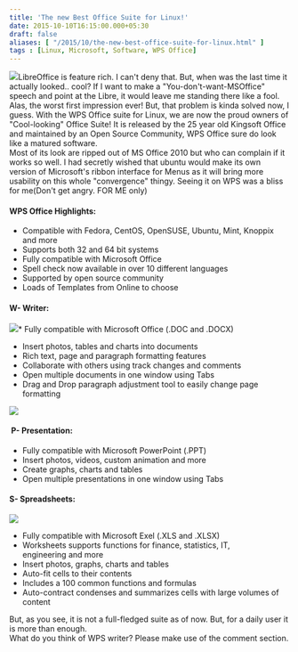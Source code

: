 ```yaml
---
title: 'The new Best Office Suite for Linux!'
date: 2015-10-10T16:15:00.000+05:30
draft: false
aliases: [ "/2015/10/the-new-best-office-suite-for-linux.html" ]
tags : [Linux, Microsoft, Software, WPS Office]
---
```


  
[![](http://1.bp.blogspot.com/-f03y5aS7uDQ/Vhjqk3rrwbI/AAAAAAAAC0A/ARtW2mjvIOE/s640/wpswriter2.png)](http://1.bp.blogspot.com/-f03y5aS7uDQ/Vhjqk3rrwbI/AAAAAAAAC0A/ARtW2mjvIOE/s1600/wpswriter2.png)LibreOffice is feature rich. I can't deny that. But, when was the last time it actually looked.. cool? If I want to make a "You-don't-want-MSOffice" speech and point at the Libre, it would leave me standing there like a fool. Alas, the worst first impression ever! But, that problem is kinda solved now, I guess. With the WPS Office suite for Linux, we are now the proud owners of "Cool-looking" Office Suite! It is released by the 25 year old Kingsoft Office and maintained by an Open Source Community, WPS Office sure do look like a matured software.  
Most of its look are ripped out of MS Office 2010 but who can complain if it works so well. I had secretly wished that ubuntu would make its own version of Microsoft's ribbon interface for Menus as it will bring more usability on this whole "convergence" thingy. Seeing it on WPS was a bliss for me(Don't get angry. FOR ME only)  
  

#### WPS Office Highlights:

*   Compatible with Fedora, CentOS, OpenSUSE, Ubuntu, Mint, Knoppix and more
*   Supports both 32 and 64 bit systems
*   Fully compatible with Microsoft Office
*   Spell check now available in over 10 different languages
*   Supported by open source community
*   Loads of Templates from Online to choose

#### W- Writer:

[![](http://d10mpzj5sp6gmh.cloudfront.net/wp-content/uploads/2014/04/Women_in_Dance_SpellCheck.png)](http://d10mpzj5sp6gmh.cloudfront.net/wp-content/uploads/2014/04/Women_in_Dance_SpellCheck.png)*   Fully compatible with Microsoft Office (.DOC and .DOCX)
*   Insert photos, tables and charts into documents
*   Rich text, page and paragraph formatting features
*   Collaborate with others using track changes and comments
*   Open multiple documents in one window using Tabs
*   Drag and Drop paragraph adjustment tool to easily change page formatting

  

[![](http://d10mpzj5sp6gmh.cloudfront.net/wp-content/uploads/2014/04/Presentation_Slide2.png)](http://d10mpzj5sp6gmh.cloudfront.net/wp-content/uploads/2014/04/Presentation_Slide2.png)

####  P- Presentation:

*   Fully compatible with Microsoft PowerPoint (.PPT)
*   Insert photos, videos, custom animation and more
*   Create graphs, charts and tables
*   Open multiple presentations in one window using Tabs

#### S- Spreadsheets:

[![](http://d10mpzj5sp6gmh.cloudfront.net/wp-content/uploads/2014/04/Spreadsheets_Screenshot_Arial.png)](http://d10mpzj5sp6gmh.cloudfront.net/wp-content/uploads/2014/04/Spreadsheets_Screenshot_Arial.png)

*   Fully compatible with Microsoft Exel (.XLS and .XLSX)
*   Worksheets supports functions for finance, statistics, IT, engineering and more
*   Insert photos, graphs, charts and tables
*   Auto-fit cells to their contents
*   Includes a 100 common functions and formulas
*   Auto-contract condenses and summarizes cells with large volumes of content

But, as you see, it is not a full-fledged suite as of now. But, for a daily user it is more than enough.  
What do you think of WPS writer? Please make use of the comment section.[](http://wps.com/linux/)